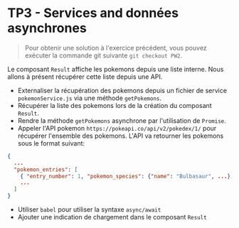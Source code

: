 # TP3 - Services and données asynchrones

> Pour obtenir une solution à l'exercice précédent, vous pouvez exécuter la commande git suivante `git checkout PW2`.

Le composant `Result` affiche les pokemons depuis une liste interne. Nous allons à présent récupérer cette liste depuis une API.

- Externaliser la récupération des pokemons depuis un fichier de service `pokemonService.js` via une méthode `getPokemons`.
- Récupérer la liste des pokemons lors de la création du composant `Result`.
- Rendre la méthode `getPokemons` asynchrone par l'utilisation de `Promise`.
- Appeler l'API pokemon `https://pokeapi.co/api/v2/pokedex/1/` pour récupérer l'ensemble des pokemons. L'API va retourner les pokemons sous le format suivant:
```json
{
  ...
  "pokemon_entries": [
    { "entry_number": 1, "pokemon_species": {"name": "Bulbasaur", ...}, ...},
    ...
  ]
}
```
- Utiliser `babel` pour utiliser la syntaxe `async/await`
- Ajouter une indication de chargement dans le composant `Result`
